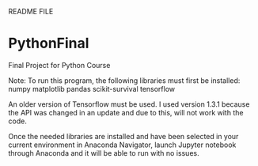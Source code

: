 README FILE

# PythonFinal
Final Project for Python Course

Note: To run this program, the following libraries must first be installed:
numpy
matplotlib
pandas
scikit-survival
tensorflow

An older version of Tensorflow must be used. I used version 1.3.1 because the 
API was changed in an update and due to this, will not work with the code. 

Once the needed libraries are installed and have been selected in your
current environment in Anaconda Navigator, launch Jupyter notebook 
through Anaconda and it will be able to run with no issues. 

